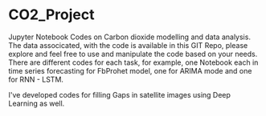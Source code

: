 # CO2_Project
Jupyter Notebook Codes on Carbon dioxide modelling and data analysis.
The data associcated, with the code is available in this GIT Repo, please explore and feel free to use and manipulate the code based on your needs. 
There are different codes for each task, for example, one Notebook each in time series forecasting for FbProhet model, one for ARIMA mode and one for
RNN - LSTM. 

I've developed codes for filling Gaps in satellite images using Deep Learning as well.
